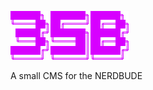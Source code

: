 ![This is an image](https://github.com/nerdbude/3sb/blob/main/img/3sb_logo.png)


A small CMS for the NERDBUDE
